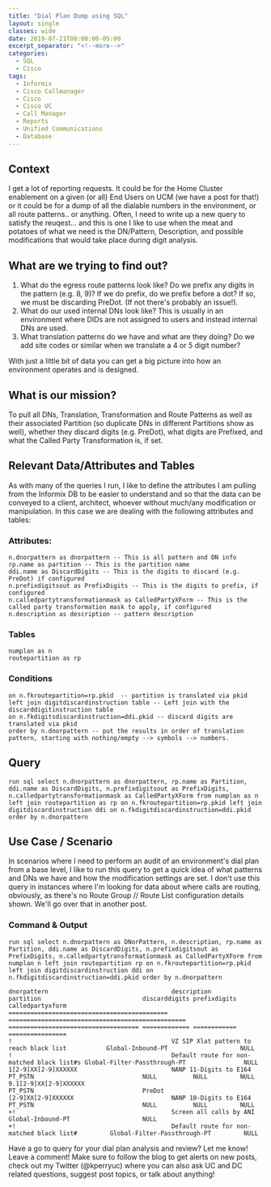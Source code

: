 ```yaml
---
title: "Dial Plan Dump using SQL"
layout: single
classes: wide
date: 2019-07-21T08:00:00-05:00
excerpt_separator: "<!--more-->"
categories:
  - SQL
  - Cisco
tags:
  - Informix
  - Cisco Callmanager
  - Cisco
  - Cisco UC
  - Call Manager
  - Reports
  - Unified Communications
  - Database
---
```


## Context

I get a lot of reporting requests. It could be for the Home Cluster enablement on a given (or all) End Users on UCM (we have a post for that!) or it could be for a dump of all the dialable numbers in the environment, or all route patterns.. or anything.<!--more--> Often, I need to write up a new query to satisfy the reuqest... and this is one I like to use when the meat and potatoes of what we need is the DN/Pattern, Description, and possible modifications that would take place during digit analysis.

## What are we trying to find out?

1. What do the egress route patterns look like? Do we prefix any digits in the pattern (e.g. 8, 9)? If we do prefix, do we prefix before a dot? If so, we must be discarding PreDot. (If not there's probably an issue!).
2. What do our used internal DNs look like? This is usually in an environment where DIDs are not assigned to users and instead internal DNs are used.
3. What translation patterns do we have and what are they doing? Do we add site codes or similar when we translate a 4 or 5 digit number?

With just a little bit of data you can get a big picture into how an environment operates and is designed.

## What is our mission?

To pull all DNs, Translation, Transformation and Route Patterns as well as their associated Partition (so duplicate DNs in different Partitions show as well), whether they discard digits (e.g. PreDot), what digits are Prefixed, and what the Called Party Transformation is, if set.

## Relevant Data/Attributes and Tables

As with many of the queries I run, I like to define the attributes I am pulling from the Informix DB to be easier to understand and so that the data can be conveyed to a client, architect, whoever without much/any modification or manipulation. In this case we are dealing with the following attributes and tables:

### Attributes:

```text
n.dnorpattern as dnorpattern -- This is all pattern and DN info
rp.name as partition -- This is the partition name
ddi.name as DiscardDigits -- This is the digits to discard (e.g. PreDot) if configured
n.prefixdigitsout as PrefixDigits -- This is the digits to prefix, if configured
n.calledpartytransformationmask as CalledPartyXForm -- This is the called party transformation mask to apply, if configured
n.description as description -- pattern description
```

### Tables

```text
numplan as n
routepartition as rp
```

### Conditions

```text
on n.fkroutepartition=rp.pkid  -- partition is translated via pkid
left join digitdiscardinstruction table -- Left join with the discarddigitinstruction table
on n.fkdigitsdiscardinstruction=ddi.pkid -- discard digits are translated via pkid
order by n.dnorpattern -- put the results in order of translation pattern, starting with nothing/empty --> symbols --> numbers.
```

## Query

```text
run sql select n.dnorpattern as dnorpattern, rp.name as Partition, ddi.name as DiscardDigits, n.prefixdigitsout as PrefixDigits, n.calledpartytransformationmask as CalledPartyXForm from numplan as n left join routepartition as rp on n.fkroutepartition=rp.pkid left join digitdiscardinstruction ddi on n.fkdigitdiscardinstruction=ddi.pkid order by n.dnorpattern
```

## Use Case / Scenario

In scenarios where I need to perform an audit of an environment's dial plan from a base level, I like to run this query to get a quick idea of what patterns and DNs we have and how the modification settings are set. I don't use this query in instances where I'm looking for data about where calls are routing, obviously, as there's no Route Group // Route List configuration details shown. We'll go over that in another post.

### Command & Output

```text
run sql select n.dnorpattern as DNorPattern, n.description, rp.name as Partition, ddi.name as DiscardDigits, n.prefixdigitsout as PrefixDigits, n.calledpartytransformationmask as CalledPartyXForm from numplan n left join routepartition rp on n.fkroutepartition=rp.pkid left join digitdiscardinstruction ddi on n.fkdigitdiscardinstruction=ddi.pkid order by n.dnorpattern

dnorpattern                                  description                                       partition                            discarddigits prefixdigits calledpartyxform
============================================ ================================================= ==================================== ============= ============ ================ 
!                                            VZ SIP Xlat pattern to reach black list           Global-Inbound-PT                    NULL  
!                                            Default route for non-matched black list#s Global-Filter-Passthrough-PT                NULL  
1[2-9]XX[2-9]XXXXXX                          NANP 11-Digits to E164                            PT_PSTN                              NULL          NULL         NULL  
9.1[2-9]XX[2-9]XXXXXX                                                                          PT_PSTN                              PreDot  
[2-9]XX[2-9]XXXXXX                           NANP 10-Digits to E164                            PT_PSTN                              NULL          NULL         NULL  
+!                                           Screen all calls by ANI                           Global-Inbound-PT                    NULL  
+!                                           Default route for non-matched black list#         Global-Filter-Passthrough-PT         NULL
```

Have a go to query for your dial plan analysis and review? Let me know! Leave a comment! Make sure to follow the blog to get alerts on new posts, check out my Twitter (@kperryuc) where you can also ask UC and DC related questions, suggest post topics, or talk about anything!
